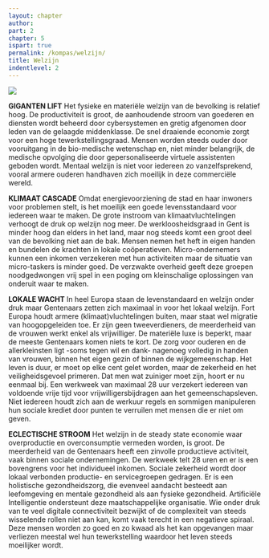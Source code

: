 ```yaml
---
layout: chapter
author: 
part: 2
chapter: 5
ispart: true
permalink: /kompas/welzijn/
title: Welzijn
indentlevel: 2
---
```


<a href="{{ site.baseurl }}/images/Welzijn.jpg" data-lightbox="Welzijn"><img src="{{ site.baseurl }}/images/Welzijn.jpg"></a>

**GIGANTEN LIFT** Het fysieke en materiële welzijn van de bevolking is relatief hoog. De productiviteit is groot, de aanhoudende stroom van goederen en diensten wordt beheerd door cybersystemen en gretig afgenomen door leden van de gelaagde middenklasse. De snel draaiende economie zorgt voor een hoge tewerkstellingsgraad. Mensen worden steeds ouder door vooruitgang in de bio-medische wetenschap en, niet minder belangrijk, de medische opvolging die door gepersonaliseerde virtuele assistenten geboden wordt. Mentaal welzijn is niet voor iedereen zo vanzelfsprekend, vooral armere ouderen handhaven zich moeilijk in deze commerciële wereld. 

**KLIMAAT CASCADE** Omdat energievoorziening de stad en haar inwoners voor problemen stelt, is het moeilijk een goede levensstandaard voor iedereen waar te maken. De grote instroom van klimaatvluchtelingen verhoogt de druk op welzijn nog meer. De werkloosheidsgraad in Gent is minder hoog dan elders in het land, maar nog steeds komt een groot deel van de bevolking niet aan de bak. Mensen nemen het heft in eigen handen en bundelen de krachten in lokale coöperatieven. Micro-ondernemers kunnen een inkomen verzekeren met hun activiteiten maar de situatie van micro-taskers is minder goed. De verzwakte overheid geeft deze groepen noodgedwongen vrij spel in een poging om kleinschalige oplossingen van onderuit waar te maken. 

**LOKALE WACHT** In heel Europa staan de levenstandaard en welzijn onder druk maar Gentenaars zetten zich maximaal in voor het lokaal welzijn. Fort Europa houdt armere (klimaat)vluchtelingen buiten, maar staat wel migratie van hoogopgeleiden toe. Er zijn geen tweeverdieners, de meerderheid van de vrouwen werkt enkel als vrijwilliger. De materiële luxe is beperkt, maar de meeste Gentenaars komen niets te kort. De zorg voor ouderen en de allerkleinsten ligt -soms tegen wil en dank- nagenoeg volledig in handen van vrouwen, binnen het eigen gezin of binnen de wijkgemeenschap. Het leven is duur, er moet op elke cent gelet worden, maar de zekerheid en het veiligheidsgevoel primeren. Dat men wat zuiniger moet zijn, hoort er nu eenmaal bij. Een werkweek van maximaal 28 uur verzekert iedereen van voldoende vrije tijd voor vrijwilligersbijdragen aan het gemeenschapsleven. Niet iedereen houdt zich aan de werkuur regels en sommigen manipuleren hun sociale krediet door punten te verruilen met mensen die er niet om geven. 

**ECLECTISCHE STROOM** Het welzijn in de steady state economie waar overproductie en overconsumptie vermeden worden, is groot. De meerderheid van de Gentenaars heeft een zinvolle productieve activiteit, vaak binnen sociale ondernemingen. De werkweek telt 28 uren en er is een bovengrens voor het individueel inkomen. Sociale zekerheid wordt door lokaal verbonden productie- en servicegroepen gedragen. Er is een holistische gezondheidszorg, die evenveel aandacht besteedt aan leefomgeving en mentale gezondheid als aan fysieke gezondheid. Artificiële Intelligentie ondersteunt deze maatschappelijke organisatie. Wie onder druk van te veel digitale connectiviteit bezwijkt of de complexiteit van steeds wisselende rollen niet aan kan, komt vaak terecht in een negatieve spiraal. Deze mensen worden zo goed en zo kwaad als het kan opgevangen maar verliezen meestal wel hun tewerkstelling waardoor het leven steeds moeilijker wordt. 
